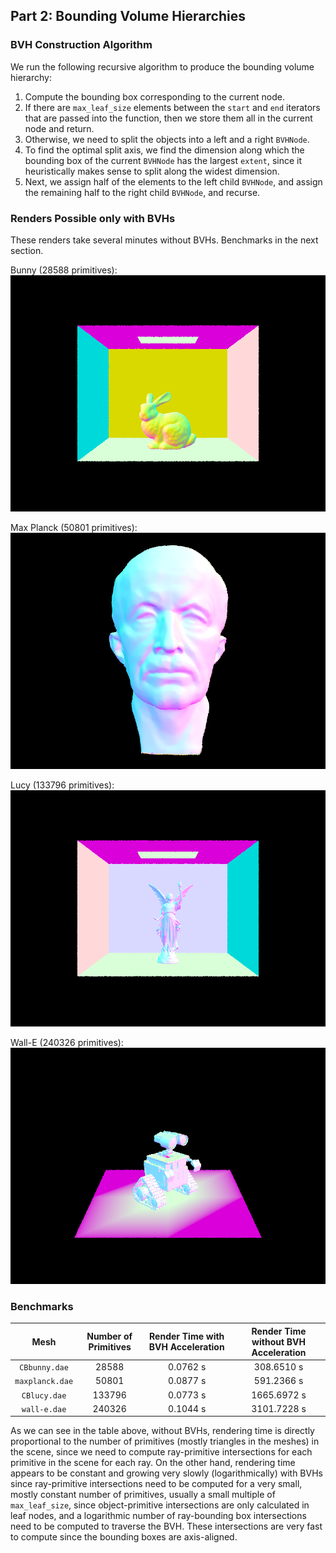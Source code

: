 ## Part 2: Bounding Volume Hierarchies

### BVH Construction Algorithm

We run the following recursive algorithm to produce the bounding volume
hierarchy:
1. Compute the bounding box corresponding to the current node.
2. If there are `max_leaf_size` elements between the `start` and `end`
  iterators that are passed into the function, then we store them all
  in the current node and return.
3. Otherwise, we need to split the objects into a left and a right
   `BVHNode`.
4. To find the optimal split axis, we find the dimension along which
   the bounding box of the current `BVHNode` has the largest `extent`,
   since it heuristically makes sense to split along the widest
   dimension.
5. Next, we assign half of the elements to the left child `BVHNode`,
   and assign the remaining half to the right child `BVHNode`, and
   recurse.

### Renders Possible only with BVHs

These renders take several minutes without BVHs. Benchmarks in the
next section.

Bunny (28588 primitives):
![](assets/img/p3_2_bunny.png)

Max Planck (50801 primitives):
![](assets/img/p3_2_maxplanck.png)

Lucy (133796 primitives):
![](assets/img/p3_2_lucy.png)

Wall-E (240326 primitives):
![](assets/img/p3_2_wall-e.png)

### Benchmarks

|     Mesh        | Number of Primitives | Render Time with BVH Acceleration | Render Time without BVH Acceleration |
|:---------------:|:--------:|:--------:|:----:|
| `CBbunny.dae`   |   28588  | 0.0762 s |  308.6510 s |
| `maxplanck.dae` |   50801  | 0.0877 s |  591.2366 s |
| `CBlucy.dae`    |  133796  | 0.0773 s | 1665.6972 s |
| `wall-e.dae`    |  240326  | 0.1044 s | 3101.7228 s |

As we can see in the table above, without BVHs, rendering time is
directly proportional to the number of primitives (mostly triangles in
the meshes) in the scene, since we need to compute ray-primitive
intersections for each primitive in the scene for each ray. On the
other hand, rendering time appears to be constant and growing very
slowly (logarithmically) with BVHs since ray-primitive intersections
need to be computed for a very small, mostly constant number of
primitives, usually a small multiple of `max_leaf_size`, since
object-primitive intersections are only calculated in leaf nodes, and
a logarithmic number of ray-bounding box intersections need to be
computed to traverse the BVH. These intersections are very fast to
compute since the bounding boxes are axis-aligned.
